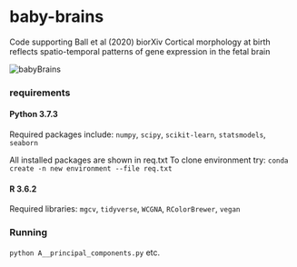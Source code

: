 # baby-brains
Code supporting Ball et al (2020) biorXiv
Cortical morphology at birth reflects spatio-temporal patterns of gene expression in the fetal brain  

![babyBrains]('https://raw.githubusercontent.com/garedaba/baby-brains/master/img/brains.png')

### requirements
#### Python 3.7.3
Required packages include: `numpy`, `scipy`, `scikit-learn`, `statsmodels`, `seaborn`

All installed packages are shown in req.txt
To clone environment try: `conda create -n new environment --file req.txt`

#### R 3.6.2
Required libraries: `mgcv`, `tidyverse`, `WCGNA`, `RColorBrewer`, `vegan`

### Running
`python A__principal_components.py` etc.
